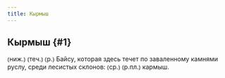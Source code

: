 ```yaml
---
title: Кырмыш
---
```

## Кырмыш {#1}

⦅ниж.⦆ ⦅теч.⦆ ⦅р.⦆ Байсу, которая здесь течет по заваленному камнями руслу, среди лесистых склонов: ⦅ср.⦆ ⦅р.пл.⦆ кармыш.
